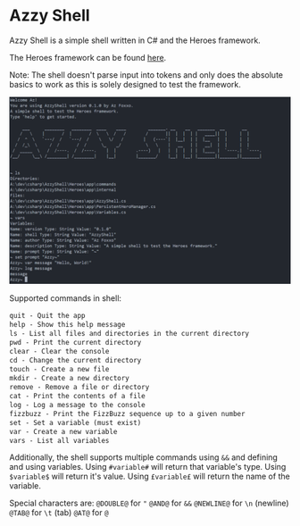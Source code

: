 # Azzy Shell
Azzy Shell is a simple shell written in C# and the Heroes framework.

The Heroes framework can be found [here](https://github.com/azFoxxo/heroes).

Note: The shell doesn't parse input into tokens and only does the absolute basics to work as this is solely designed to test the framework. 

![alt](screenshot.png)

Supported commands in shell:
```
quit - Quit the app
help - Show this help message
ls - List all files and directories in the current directory
pwd - Print the current directory
clear - Clear the console
cd - Change the current directory
touch - Create a new file
mkdir - Create a new directory
remove - Remove a file or directory
cat - Print the contents of a file
log - Log a message to the console
fizzbuzz - Print the FizzBuzz sequence up to a given number
set - Set a variable (must exist)
var - Create a new variable
vars - List all variables
```

Additionally, the shell supports multiple commands using `&&` and defining and using variables.
Using `#variable#` will return that variable's type.
Using `$variable$` will return it's value.
Using `£variable£` will return the name of the variable.

Special characters are:
`@DOUBLE@` for `"`
`@AND@` for `&&`
`@NEWLINE@` for `\n` (newline)
`@TAB@` for `\t` (tab)
`@AT@` for `@`